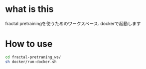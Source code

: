 # what is this
fractal pretrainingを使うためのワークスペース.
dockerで起動します

# How to use
```bash
cd fractal-pretraning_ws/
sh docker/run-docker.sh
```
